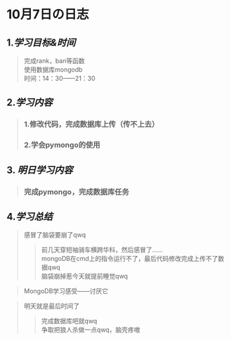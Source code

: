 # 10月7日の日志 <br>
## 1.*学习目标&时间* <br>
> 完成rank，ban等函数<br>
> 使用数据库mongodb <br>
> 时间：14：30——21：30<br>

## 2.*学习内容* <br>
> ### 1.修改代码，完成数据库上传（传不上去） <br>
> ### 2.学会pymongo的使用 <br>

## 3. *明日学习内容* <br>
>### 完成pymongo，完成数据库任务 <br>

## 4.*学习总结* <br>
>感冒了脑袋要崩了qwq <br>
>>前几天穿短袖骑车横跨华科，然后感冒了...... <br>
>>mongoDB在cmd上的指令运行不了，最后代码修改完成上传不了数据qwq <br>
>>脑袋崩掉惹今天就提前睡觉qwq <br>

>MongoDB学习感受——讨厌它 <br>

>明天就是最后时间了 <br>
>>完成数据库吧就qwq <br>
>>争取把狼人杀做一点qwq，脑壳疼嗷 <br>
